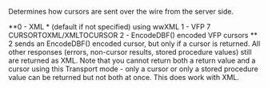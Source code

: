 ﻿Determines how cursors are sent over the wire from the server side.

**0 - XML * (default if not specified) using wwXML 
1 - VFP 7 CURSORTOXML/XMLTOCURSOR
2 - EncodeDBF() encoded VFP cursors
**  
2 sends an EncodeDBF() encoded cursor, but only if a cursor is returned. All other responses (errors, non-cursor results, stored procedure values) still are returned as XML. Note that you cannot return both a return value and a cursor using this Transport mode - only a cursor or only a stored procedure value can be returned but not both at once. This does work with XML.